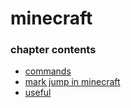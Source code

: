 ﻿
# minecraft
### chapter contents
 
* [commands](commands.md)
* [mark jump in minecraft](mark_jump_in_minecraft.md)
* [useful](useful.md)
